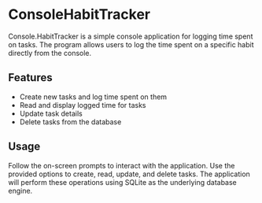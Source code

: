 # ConsoleHabitTracker
Console.HabitTracker is a simple console application for logging time spent on tasks.
The program allows users to log the time spent on a specific habit directly from the console.

## Features
- Create new tasks and log time spent on them
- Read and display logged time for tasks
- Update task details
- Delete tasks from the database

## Usage
Follow the on-screen prompts to interact with the application. Use the provided options to create, read, update, and delete tasks.
The application will perform these operations using SQLite as the underlying database engine.

